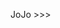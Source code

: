 JoJo >>>

<!---
laundromad/laundromad is a ✨ special ✨ repository because its `README.md` (this file) appears on your GitHub profile.
You can click the Preview link to take a look at your changes.
--->
